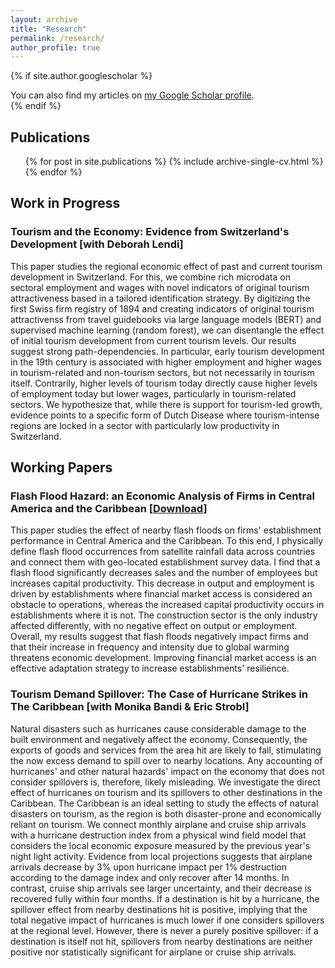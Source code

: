 ```yaml
---
layout: archive
title: "Research"
permalink: /research/
author_profile: true
---
```


{% if site.author.googlescholar %}
  <div class="wordwrap">You can also find my articles on <a href="{{site.author.googlescholar}}">my Google Scholar profile</a>.</div>
{% endif %}

## Publications
<ul>{% for post in site.publications %}
    {% include archive-single-cv.html %}
  {% endfor %}</ul>

## Work in Progress
### Tourism and the Economy: Evidence from Switzerland's Development [with Deborah Lendi] 
This paper studies the regional economic effect of past and current tourism development in Switzerland. For this, we combine rich microdata on sectoral employment and wages with novel indicators of original tourism attractiveness based in a tailored identification strategy. By digitizing the first Swiss firm registry of 1894 and creating indicators of original tourism attractivenss from travel guidebooks via large language models (BERT) and supervised machine learning (random forest), we can disentangle the effect of initial tourism development from current tourism levels. Our results suggest strong path-dependencies. In particular, early tourism development in the 19th century is associated with higher employment and higher wages in tourism-related and non-tourism sectors, but not necessarily in tourism itself. Contrarily, higher levels of tourism today directly cause higher levels of employment today but lower wages, particularly in tourism-related sectors. We hypothesize that, while there is support for tourism-led growth, evidence points to a specific form of Dutch Disease where tourism-intense regions are locked in a sector with particularly low productivity in Switzerland.  

## Working Papers
### Flash Flood Hazard: an Economic Analysis of Firms in Central America and the Caribbean [<a href="/files/Flood_Firm.pdf" download>Download</a>]
This paper studies the effect of nearby flash floods on firms' establishment performance in Central America and the Caribbean. To this end, I physically define flash flood occurrences from satellite rainfall data across countries and connect them with geo-located establishment survey data. I find that a flash flood significantly decreases sales and the number of employees but increases capital productivity. This decrease in output and employment is driven by establishments where financial market access is considered an obstacle to operations, whereas the increased capital productivity occurs in establishments where it is not. The construction sector is the only industry affected differently, with no negative effect on output or employment. Overall, my results suggest that flash floods negatively impact firms and that their increase in frequency and intensity due to global warming threatens economic development. Improving financial market access is an effective adaptation strategy to increase establishments' resilience.


### Tourism Demand Spillover: The Case of Hurricane Strikes in The Caribbean [with Monika Bandi & Eric Strobl] 
Natural disasters such as hurricanes cause considerable damage to the built environment and negatively affect the economy. Consequently, the exports of goods and services from the area hit are likely to fall, stimulating the now excess demand to spill over to nearby locations. Any accounting of hurricanes' and other natural hazards' impact on the economy that does not consider spillovers is, therefore, likely misleading. We investigate the direct effect of hurricanes on tourism and its spillovers to other destinations in the Caribbean. The Caribbean is an ideal setting to study the effects of natural disasters on tourism, as the region is both disaster-prone and economically reliant on tourism. We connect monthly airplane and cruise ship arrivals with a hurricane destruction index from a physical wind field model that considers the local economic exposure measured by the previous year's night light activity. Evidence from local projections suggests that airplane arrivals decrease by 3% upon hurricane impact per 1% destruction according to the damage index and only recover after 14 months. In contrast, cruise ship arrivals see larger uncertainty, and their decrease is recovered fully within four months. If a destination is hit by a hurricane, the spillover effect from nearby destinations hit is positive, implying that the total negative impact of hurricanes is much lower if one considers spillovers at the regional level. However, there is never a purely positive spillover: if a destination is itself not hit, spillovers from nearby destinations are neither positive nor statistically significant for airplane or cruise ship arrivals.






